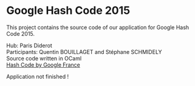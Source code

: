 # Google Hash Code 2015

This project contains the source code of our application for Google Hash Code 2015.

Hub: Paris Diderot  
Participants: Quentin BOUILLAGET and Stéphane SCHMIDELY  
Source code written in OCaml  
[Hash Code by Google France](https://sites.google.com/site/hashcode2015/home)

Application not finished !

